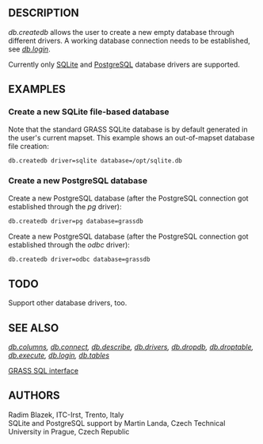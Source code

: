 ## DESCRIPTION

*db.createdb* allows the user to create a new empty database through
different drivers. A working database connection needs to be
established, see *[db.login](db.login.md)*.

Currently only [SQLite](grass-sqlite.md) and [PostgreSQL](grass-pg.md)
database drivers are supported.

## EXAMPLES

### Create a new SQLite file-based database

Note that the standard GRASS SQLite database is by default generated
in the user's current mapset. This example shows an out-of-mapset
database file creation:

```sh
db.createdb driver=sqlite database=/opt/sqlite.db
```

### Create a new PostgreSQL database

Create a new PostgreSQL database (after the PostgreSQL connection got
established through the *pg* driver):

```sh
db.createdb driver=pg database=grassdb
```

Create a new PostgreSQL database (after the PostgreSQL connection got
established through the *odbc* driver):

```sh
db.createdb driver=odbc database=grassdb
```

## TODO

Support other database drivers, too.

## SEE ALSO

*[db.columns](db.columns.md), [db.connect](db.connect.md),
[db.describe](db.describe.md), [db.drivers](db.drivers.md),
[db.dropdb](db.dropdb.md), [db.droptable](db.droptable.md),
[db.execute](db.execute.md), [db.login](db.login.md),
[db.tables](db.tables.md)*

[GRASS SQL interface](sql.md)

## AUTHORS

Radim Blazek, ITC-Irst, Trento, Italy  
SQLite and PostgreSQL support by Martin Landa, Czech Technical
University in Prague, Czech Republic
